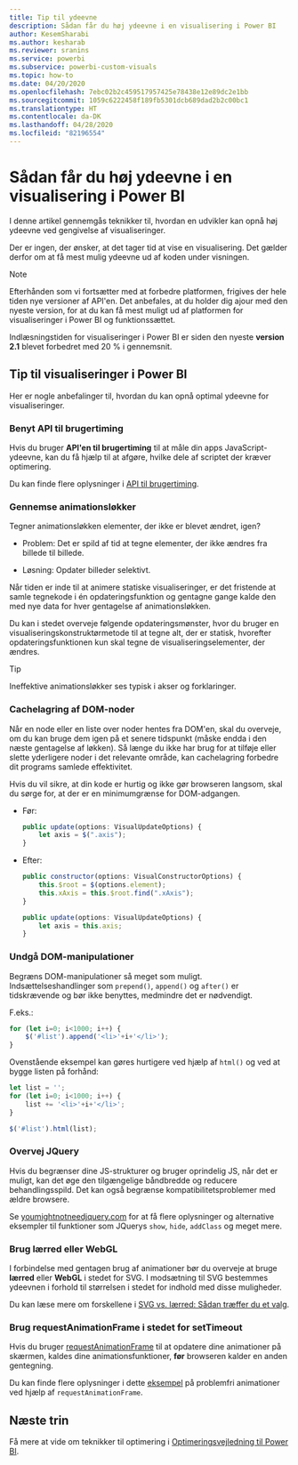```yaml
---
title: Tip til ydeevne
description: Sådan får du høj ydeevne i en visualisering i Power BI
author: KesemSharabi
ms.author: kesharab
ms.reviewer: sranins
ms.service: powerbi
ms.subservice: powerbi-custom-visuals
ms.topic: how-to
ms.date: 04/20/2020
ms.openlocfilehash: 7ebc02b2c459517957425e78438e12e89dc2e1bb
ms.sourcegitcommit: 1059c6222458f189fb5301dcb689dad2b2c00bc1
ms.translationtype: HT
ms.contentlocale: da-DK
ms.lasthandoff: 04/28/2020
ms.locfileid: "82196554"
---
```

# <a name="how-to-build-a-high-performance-power-bi-visual"></a>Sådan får du høj ydeevne i en visualisering i Power BI
I denne artikel gennemgås teknikker til, hvordan en udvikler kan opnå høj ydeevne ved gengivelse af visualiseringer. 

Der er ingen, der ønsker, at det tager tid at vise en visualisering. Det gælder derfor om at få mest mulig ydeevne ud af koden under visningen. 

> [!NOTE]
> Efterhånden som vi fortsætter med at forbedre platformen, frigives der hele tiden nye versioner af API'en. Det anbefales, at du holder dig ajour med den nyeste version, for at du kan få mest muligt ud af platformen for visualiseringer i Power BI og funktionssættet.
>
> Indlæsningstiden for visualiseringer i Power BI er siden den nyeste **version 2.1** blevet forbedret med 20 % i gennemsnit.

## <a name="power-bi-visual-performance-tips"></a>Tip til visualiseringer i Power BI
Her er nogle anbefalinger til, hvordan du kan opnå optimal ydeevne for visualiseringer. 

### <a name="use-user-timing-api"></a>Benyt API til brugertiming
Hvis du bruger **API'en til brugertiming** til at måle din apps JavaScript-ydeevne, kan du få hjælp til at afgøre, hvilke dele af scriptet der kræver optimering.

Du kan finde flere oplysninger i [API til brugertiming](https://msdn.microsoft.com/library/hh772738(v=vs.85).aspx).

### <a name="review-animation-loops"></a>Gennemse animationsløkker
Tegner animationsløkken elementer, der ikke er blevet ændret, igen? 

 - Problem: Det er spild af tid at tegne elementer, der ikke ændres fra billede til billede.

 - Løsning: Opdater billeder selektivt. 
 
Når tiden er inde til at animere statiske visualiseringer, er det fristende at samle tegnekode i én opdateringsfunktion og gentagne gange kalde den med nye data for hver gentagelse af animationsløkken.

Du kan i stedet overveje følgende opdateringsmønster, hvor du bruger en visualiseringskonstruktørmetode til at tegne alt, der er statisk, hvorefter opdateringsfunktionen kun skal tegne de visualiseringselementer, der ændres. 

   > [!TIP]
   > Ineffektive animationsløkker ses typisk i akser og forklaringer.

### <a name="cache-dom-nodes"></a>Cachelagring af DOM-noder 
Når en node eller en liste over noder hentes fra DOM'en, skal du overveje, om du kan bruge dem igen på et senere tidspunkt (måske endda i den næste gentagelse af løkken). Så længe du ikke har brug for at tilføje eller slette yderligere noder i det relevante område, kan cachelagring forbedre dit programs samlede effektivitet.

Hvis du vil sikre, at din kode er hurtig og ikke gør browseren langsom, skal du sørge for, at der er en minimumgrænse for DOM-adgangen. 

- Før: 

   ```javascript
   public update(options: VisualUpdateOptions) { 
       let axis = $(".axis"); 
   }
   ```

- Efter: 

   ```javascript
   public constructor(options: VisualConstructorOptions) { 
       this.$root = $(options.element); 
       this.xAxis = this.$root.find(".xAxis"); 
   } 
 
   public update(options: VisualUpdateOptions) { 
       let axis = this.axis; 
   }
   ```

### <a name="avoid-dom-manipulation"></a>Undgå DOM-manipulationer 
Begræns DOM-manipulationer så meget som muligt.  Indsættelseshandlinger som `prepend()`, `append()` og `after()` er tidskrævende og bør ikke benyttes, medmindre det er nødvendigt.

F.eks.:

  ```javascript
  for (let i=0; i<1000; i++) { 
      $('#list').append('<li>'+i+'</li>');
  }
  ```

Ovenstående eksempel kan gøres hurtigere ved hjælp af `html()` og ved at bygge listen på forhånd: 

  ```javascript
  let list = ''; 
  for (let i=0; i<1000; i++) { 
      list += '<li>'+i+'</li>'; 
  } 

  $('#list').html(list); 
  ```

### <a name="reconsider-jquery"></a>Overvej JQuery

Hvis du begrænser dine JS-strukturer og bruger oprindelig JS, når det er muligt, kan det øge den tilgængelige båndbredde og reducere behandlingsspild. Det kan også begrænse kompatibilitetsproblemer med ældre browsere. 

Se [youmightnotneedjquery.com](http://youmightnotneedjquery.com/) for at få flere oplysninger og alternative eksempler til funktioner som JQuerys `show`, `hide`, `addClass` og meget mere.  

### <a name="use-canvas-or-webgl"></a>Brug lærred eller WebGL 
I forbindelse med gentagen brug af animationer bør du overveje at bruge **lærred** eller **WebGL** i stedet for SVG. I modsætning til SVG bestemmes ydeevnen i forhold til størrelsen i stedet for indhold med disse muligheder. 

Du kan læse mere om forskellene i [SVG vs. lærred: Sådan træffer du et valg](https://msdn.microsoft.com/library/gg193983(v=vs.85).aspx). 

### <a name="use-requestanimationframe-instead-of-settimeout"></a>Brug requestAnimationFrame i stedet for setTimeout 
Hvis du bruger [requestAnimationFrame](https://www.w3.org/TR/animation-timing/) til at opdatere dine animationer på skærmen, kaldes dine animationsfunktioner, **før** browseren kalder en anden gentegning.

Du kan finde flere oplysninger i dette [eksempel](https://testdrive-archive.azurewebsites.net/Graphics/RequestAnimationFrame/Default.html) på problemfri animationer ved hjælp af `requestAnimationFrame`.

## <a name="next-steps"></a>Næste trin

Få mere at vide om teknikker til optimering i [Optimeringsvejledning til Power BI](/power-bi/guidance/power-bi-optimization).
